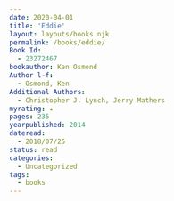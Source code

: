 ```yaml
---
date: 2020-04-01
title: 'Eddie'
layout: layouts/books.njk
permalink: /books/eddie/
Book Id:
  - 23272467
bookauthor: Ken Osmond
Author l-f:
  - Osmond, Ken
Additional Authors:
  - Christopher J. Lynch, Jerry Mathers
myrating: ★
pages: 235
yearpublished: 2014
dateread:
  - 2018/07/25
status: read
categories:
  - Uncategorized
tags:
  - books
---
```

